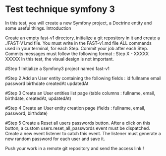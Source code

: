 Test technique symfony 3
========================

In this test, you will create a new Symfony project, a Doctrine entity and some useful things.
Introduction

Create an empty fast-v1 directory, initialize a git repository in it and create a ./FAST-V1.md file.
You must write in the FAST-v1.md file ALL commands used in your terminal, for each Step.
Commit your job after each Step. Commits messages must follow the following format : Step X - XXXXX XXXXX
In this test, the visual design is not important.

#Step 1
Initialize a Symfony3 project named fast-v1

#Step 2
Add an User entity containing the following fields :
id
fullname
email
password
birthdate
createdAt
updatedAt

#Step 3
Create an User entities list page (table columns : fullname, email, birthdate, createdAt, updatedAt)

#Step 4
Create an User entity creation page (fields : fullname, email, password, birthdate)

#Step 5
Create a Reset all users passwords button. After a click on this button, a custom users.reset_all_passwords event must be dispatched.
Create a new event listener to catch this event. The listener must generate a new random password for each user and save it.


Push your work in a remote git repository and send the access link !
